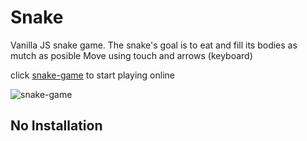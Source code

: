 # Snake

Vanilla JS snake game. The snake's goal is to eat and fill its bodies as mutch as posible
Move using touch and arrows (keyboard)

click [snake-game](https://eli78435.github.io/snake-game/) to start playing online

![snake-game](https://eli78435.github.io/snake-game/snake_board_screenshot.jpg)

## No Installation